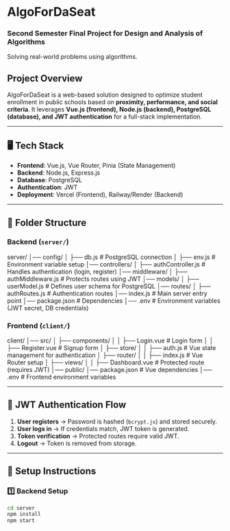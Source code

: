 # AlgoForDaSeat

### **Second Semester Final Project for Design and Analysis of Algorithms**
Solving real-world problems using algorithms.

## **Project Overview**
AlgoForDaSeat is a web-based solution designed to optimize student enrollment in public schools based on **proximity, performance, and social criteria**. It leverages **Vue.js (frontend), Node.js (backend), PostgreSQL (database), and JWT authentication** for a full-stack implementation.

---

## **🖥️ Tech Stack**
- **Frontend**: Vue.js, Vue Router, Pinia (State Management)
- **Backend**: Node.js, Express.js
- **Database**: PostgreSQL
- **Authentication**: JWT
- **Deployment**: Vercel (Frontend), Railway/Render (Backend)

---

## **📁 Folder Structure**
### **Backend (`server/`)**
server/
│── config/
│   ├── db.js         # PostgreSQL connection
│   ├── env.js        # Environment variable setup
│── controllers/
│   ├── authController.js  # Handles authentication (login, register)
│── middleware/
│   ├── authMiddleware.js  # Protects routes using JWT
│── models/
│   ├── userModel.js       # Defines user schema for PostgreSQL
│── routes/
│   ├── authRoutes.js      # Authentication routes
│── index.js               # Main server entry point
│── package.json           # Dependencies
│── .env                   # Environment variables (JWT secret, DB credentials)


### **Frontend (`client/`)**
client/
│── src/
│   ├── components/
│   │   ├── Login.vue       # Login form
│   │   ├── Register.vue    # Signup form
│   ├── store/
│   │   ├── auth.js         # Vue state management for authentication
│   ├── router/
│   │   ├── index.js        # Vue Router setup
│   ├── views/
│   │   ├── Dashboard.vue   # Protected route (requires JWT)
│── public/
│── package.json           # Vue dependencies
│── .env                   # Frontend environment variables


---

## **🔐 JWT Authentication Flow**
1. **User registers** → Password is hashed (`bcrypt.js`) and stored securely.
2. **User logs in** → If credentials match, JWT token is generated.
3. **Token verification** → Protected routes require valid JWT.
4. **Logout** → Token is removed from storage.

---

## **🚀 Setup Instructions**
### **1️⃣ Backend Setup**
```sh
cd server
npm install
npm start

